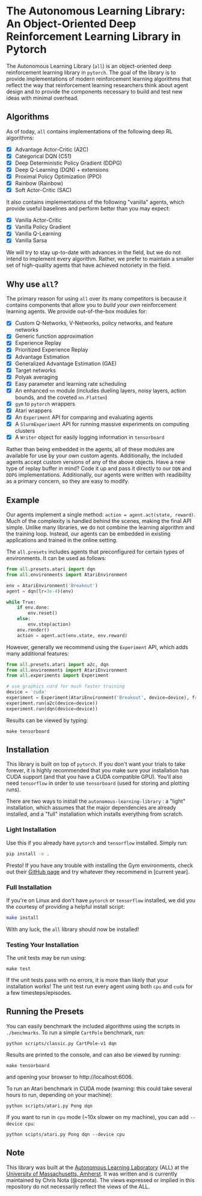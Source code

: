 # The Autonomous Learning Library: An Object-Oriented Deep Reinforcement Learning Library in Pytorch

The Autonomous Learning Library (`all`) is an object-oriented deep reinforcement learning library in `pytorch`. The goal of the library is to provide implementations of modern reinforcement learning algorithms that reflect the way that reinforcement learning researchers think about agent design and to provide the components necessary to build and test new ideas with minimal overhead.

## Algorithms

As of today, `all` contains implementations of the following deep RL algorithms:

- [x] Advantage Actor-Critic (A2C)
- [x] Categorical DQN (C51)
- [x] Deep Deterministic Policy Gradient (DDPG)
- [x] Deep Q-Learning (DQN) + extensions
- [x] Proximal Policy Optimization (PPO)
- [x] Rainbow (Rainbow)
- [x] Soft Actor-Critic (SAC)

It also contains implementations of the following "vanilla" agents, which provide useful baselines and perform better than you may expect:

- [x] Vanilla Actor-Critic
- [x] Vanilla Policy Gradient
- [x] Vanilla Q-Learning
- [x] Vanilla Sarsa

We will try to stay up-to-date with advances in the field, but we do not intend to implement every algorithm. Rather, we prefer to maintain a smaller set of high-quality agents that have achieved notoriety in the field.

## Why use `all`?

The primary reason for using `all` over its many competitors is because it contains components that allow you to *build your own* reinforcement learning agents.
We provide out-of-the-box modules for:

- [x] Custom Q-Networks, V-Networks, policy networks, and feature networks
- [x] Generic function approximation
- [x] Experience Replay
- [x] Prioritized Experience Replay
- [x] Advantage Estimation
- [x] Generalized Advantage Estimation (GAE)
- [x] Target networks
- [x] Polyak averaging
- [x] Easy parameter and learning rate scheduling
- [x] An enhanced `nn` module (includes dueling layers, noisy layers, action bounds, and the coveted `nn.Flatten`)
- [x] `gym` to `pytorch` wrappers
- [x] Atari wrappers
- [x] An `Experiment` API for comparing and evaluating agents
- [x] A `SlurmExperiment` API for running massive experiments on computing clusters
- [x] A `Writer` object for easily logging information in `tensorboard`

Rather than being embedded in the agents, all of these modules are available for use by your own custom agents.
Additionally, the included agents accept custom versions of any of the above objects.
Have a new type of replay buffer in mind?
Code it up and pass it directly to our `DQN` and `DDPG` implementations.
Additionally, our agents were written with readibility as a primary concern, so they are easy to modify.

## Example

Our agents implement a single method: `action = agent.act(state, reward)`.
Much of the complexity is handled behind the scenes, making the final API simple.
Unlike many libraries, we do not combine the learning algorithm and the training loop.
Instead, our agents can be embedded in existing applications and trained in the online setting.

The `all.presets` includes agents that preconfigured for certain types of environments.
It can be used as follows:

```python
from all.presets.atari import dqn
from all.environments import AtariEnvironment

env = AtariEnvironment('Breakout')
agent = dqn(lr=3e-4)(env)

while True:
    if env.done:
        env.reset()
    else:
        env.step(action)
    env.render()
    action = agent.act(env.state, env.reward)
```

However, generally we recommend using the `Experiment` API, which adds many additional features:

```python
from all.presets.atari import a2c, dqn
from all.environments import AtariEnvironment
from all.experiments import Experiment

# use graphics card for much faster training
device = 'cuda'
experiment = Experiment(AtariEnvironment('Breakout', device=device), frames=10e6)
experiment.run(a2c(device=device))
experiment.run(dqn(device=device))
```

Results can be viewed by typing:

```
make tensorboard
```

## Installation

This library is built on top of `pytorch`.
If you don't want your trials to take forever, it is highly recommended that you make sure your installation has CUDA support (and that you have a CUDA compatible GPU).
You'll also need `tensorflow` in order to use `tensorboard` (used for storing and plotting runs).

There are two ways to install the `autonomous-learning-library` : a "light" installation, which assumes that the major dependencies are already installed, and a "full" installation which installs everything from scratch.

### Light Installation

Use this if you already have `pytorch` and `tensorflow` installed.
Simply run:

```bash
pip install -e .
```

Presto! If you have any trouble with installing the Gym environments, check out their [GitHub page](https://github.com/openai/gym) and try whatever they recommend in [current year].

### Full Installation

If you're on Linux and don't have `pytorch` or `tensorflow` installed, we did you the courtesy of providing a helpful install script:

```bash
make install
```

With any luck, the `all` library should now be installed!

### Testing Your Installation

The unit tests may be run using:

```
make test
```

If the unit tests pass with no errors, it is more than likely that your installation works! The unit test run every agent using both `cpu` and `cuda` for a few timesteps/episodes.

## Running the Presets

You can easily benchmark the included algorithms using the scripts in `./benchmarks`.
To run a simple `CartPole` benchmark, run:

```
python scripts/classic.py CartPole-v1 dqn
```

Results are printed to the console, and can also be viewed by running:

```
make tensorboard
```

and opening your browser to http://localhost:6006.

To run an Atari benchmark in CUDA mode (warning: this could take several hours to run, depending on your machine):

```
python scripts/atari.py Pong dqn
```

If you want to run in `cpu` mode (~10x slower on my machine), you can add ```--device cpu```:

```
python scipts/atari.py Pong dqn --device cpu
```

## Note

This library was built at the [Autonomous Learning Laboratory](http://all.cs.umass.edu) (ALL) at the [University of Massachusetts, Amherst](https://www.umass.edu).
It was written and is currently maintained by Chris Nota (@cpnota).
The views expressed or implied in this repository do not necessarily reflect the views of the ALL.
